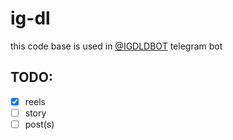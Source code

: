 # ig-dl
this code base is used in [@IGDLDBOT](https://t.me/igdldbot) telegram bot

## TODO:
- [x] reels
- [ ] story
- [ ] post(s)